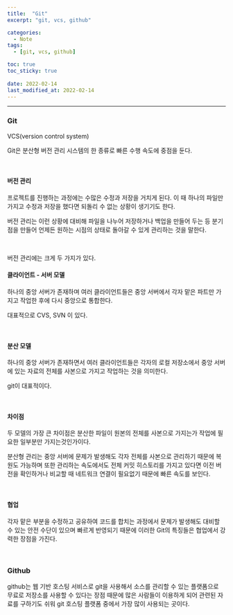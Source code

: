 ```yaml
---
title:  "Git"
excerpt: "git, vcs, github"

categories:
  - Note
tags:
  - [git, vcs, github]

toc: true
toc_sticky: true
 
date: 2022-02-14 
last_modified_at: 2022-02-14
---  
```


***

### Git

VCS(version control system)

Git은 분산형 버전 관리 시스템의 한 종류로 빠른 수행 속도에 중점을 둔다.  

<br>

#### 버전 관리 

프로젝트를 진행하는 과정에는 수많은 수정과 저장을 거치게 된다. 이 때 하나의 파일만 가지고 수정과 저장을 했다면 되돌리 수 없는 상황이 생기기도 한다.  

버전 관리는 이런 상황에 대비해 파일을 나누어 저장하거나 백업을 만들어 두는 등 분기점을 만들어 언제든 원하는 시점의 상태로 돌아갈 수 있게 관리하는 것을 말한다.  

<br>

버전 관리에는 크게 두 가지가 있다.

#### 클라이언트 - 서버 모델

하나의 중앙 서버가 존재하며 여러 클라이언트들은 중앙 서버에서 각자 맡은 파트만 가지고 작업한 후에 다시 중앙으로 통합한다.

대표적으로 CVS, SVN 이 있다. 

<br>

#### 분산 모델

하나의 중앙 서버가 존재하면서 여러 클라이언트들은 각자의 로컬 저장소에서 중앙 서버에 있는 자료의 전체를 사본으로 가지고 작업하는 것을 의미한다.

git이 대표적이다. 

<br>

#### 차이점

두 모델의 가장 큰 차이점은 분산한 파일이 원본의 전체를 사본으로 가지는가 작업에 필요한 일부분만 가지는것인가이다.

분산형 관리는 중앙 서버에 문제가 발생해도 각자 전체를 사본으로 관리하기 때문에 복원도 가능하며 또한 관리하는 속도에서도 전체 커밋 히스토리를 가지고 있다면 이전 버전을 확인하거나 비교할 때 네트워크 연결이 필요없기 때문에 빠른 속도를 보인다.

<br>

#### 협업

각자 맡은 부분을 수정하고 공유하여 코드를 합치는 과정에서 문제가 발생해도 대비할 수 있는 안전 수단이 있으며 빠르게 반영되기 때문에 이러한 Git의 특징들은 협업에서 강력한 장점을 가진다.


<br>

### Github

github는 웹 기반 호스팅 서비스로 git을 사용해서 소스를 관리할 수 있는 플랫폼으로 무료로 저장소를 사용할 수 있다는 장점 때문에 많은 사람들이 이용하게 되어 관련된 자료를 구하기도 쉬워 git 호스팅 플랫폼 중에서 가장 많이 사용되는 곳이다.




